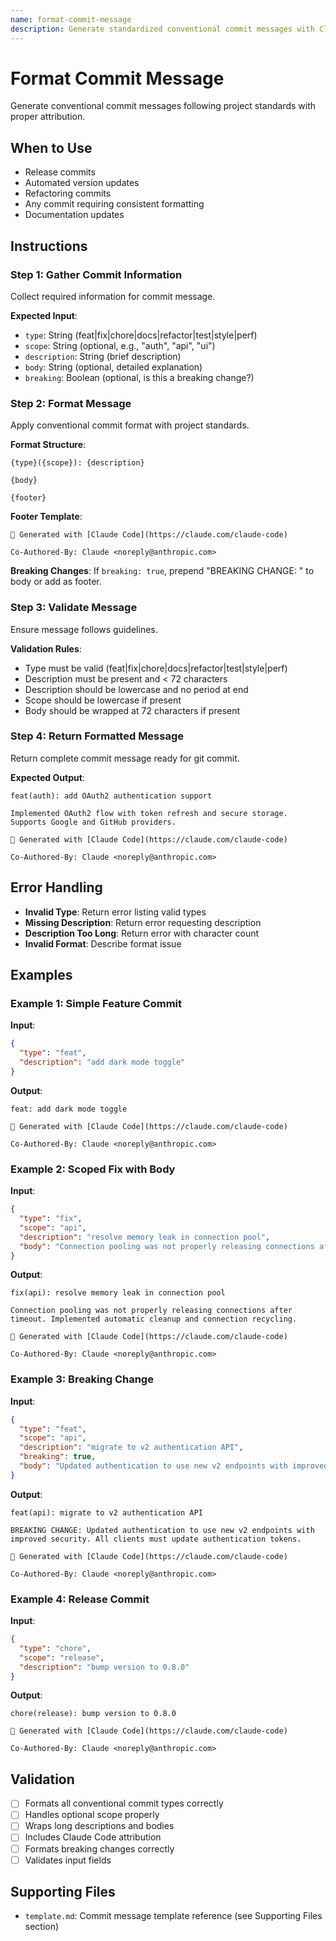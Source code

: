 ```yaml
---
name: format-commit-message
description: Generate standardized conventional commit messages with Claude Code attribution. Use when creating automated commits, release commits, or any git commit requiring consistent formatting.
---
```


# Format Commit Message

Generate conventional commit messages following project standards with proper attribution.

## When to Use

- Release commits
- Automated version updates
- Refactoring commits
- Any commit requiring consistent formatting
- Documentation updates

## Instructions

### Step 1: Gather Commit Information

Collect required information for commit message.

**Expected Input**:
- `type`: String (feat|fix|chore|docs|refactor|test|style|perf)
- `scope`: String (optional, e.g., "auth", "api", "ui")
- `description`: String (brief description)
- `body`: String (optional, detailed explanation)
- `breaking`: Boolean (optional, is this a breaking change?)

### Step 2: Format Message

Apply conventional commit format with project standards.

**Format Structure**:
```
{type}({scope}): {description}

{body}

{footer}
```

**Footer Template**:
```
🤖 Generated with [Claude Code](https://claude.com/claude-code)

Co-Authored-By: Claude <noreply@anthropic.com>
```

**Breaking Changes**:
If `breaking: true`, prepend "BREAKING CHANGE: " to body or add as footer.

### Step 3: Validate Message

Ensure message follows guidelines.

**Validation Rules**:
- Type must be valid (feat|fix|chore|docs|refactor|test|style|perf)
- Description must be present and < 72 characters
- Description should be lowercase and no period at end
- Scope should be lowercase if present
- Body should be wrapped at 72 characters if present

### Step 4: Return Formatted Message

Return complete commit message ready for git commit.

**Expected Output**:
```
feat(auth): add OAuth2 authentication support

Implemented OAuth2 flow with token refresh and secure storage.
Supports Google and GitHub providers.

🤖 Generated with [Claude Code](https://claude.com/claude-code)

Co-Authored-By: Claude <noreply@anthropic.com>
```

## Error Handling

- **Invalid Type**: Return error listing valid types
- **Missing Description**: Return error requesting description
- **Description Too Long**: Return error with character count
- **Invalid Format**: Describe format issue

## Examples

### Example 1: Simple Feature Commit

**Input**:
```json
{
  "type": "feat",
  "description": "add dark mode toggle"
}
```

**Output**:
```
feat: add dark mode toggle

🤖 Generated with [Claude Code](https://claude.com/claude-code)

Co-Authored-By: Claude <noreply@anthropic.com>
```

### Example 2: Scoped Fix with Body

**Input**:
```json
{
  "type": "fix",
  "scope": "api",
  "description": "resolve memory leak in connection pool",
  "body": "Connection pooling was not properly releasing connections after timeout. Implemented automatic cleanup and connection recycling."
}
```

**Output**:
```
fix(api): resolve memory leak in connection pool

Connection pooling was not properly releasing connections after
timeout. Implemented automatic cleanup and connection recycling.

🤖 Generated with [Claude Code](https://claude.com/claude-code)

Co-Authored-By: Claude <noreply@anthropic.com>
```

### Example 3: Breaking Change

**Input**:
```json
{
  "type": "feat",
  "scope": "api",
  "description": "migrate to v2 authentication API",
  "breaking": true,
  "body": "Updated authentication to use new v2 endpoints with improved security."
}
```

**Output**:
```
feat(api): migrate to v2 authentication API

BREAKING CHANGE: Updated authentication to use new v2 endpoints with
improved security. All clients must update authentication tokens.

🤖 Generated with [Claude Code](https://claude.com/claude-code)

Co-Authored-By: Claude <noreply@anthropic.com>
```

### Example 4: Release Commit

**Input**:
```json
{
  "type": "chore",
  "scope": "release",
  "description": "bump version to 0.8.0"
}
```

**Output**:
```
chore(release): bump version to 0.8.0

🤖 Generated with [Claude Code](https://claude.com/claude-code)

Co-Authored-By: Claude <noreply@anthropic.com>
```

## Validation

- [ ] Formats all conventional commit types correctly
- [ ] Handles optional scope properly
- [ ] Wraps long descriptions and bodies
- [ ] Includes Claude Code attribution
- [ ] Formats breaking changes correctly
- [ ] Validates input fields

## Supporting Files

- `template.md`: Commit message template reference (see Supporting Files section)
